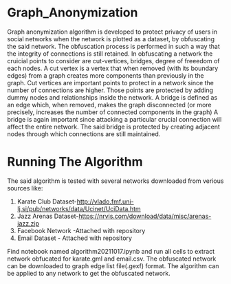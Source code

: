 # Graph_Anonymization

Graph anonymization algorithm is developed to protect privacy of users in social networks when the network is plotted as a dataset, by obfuscating the said network.
The obfuscation process is performed in such a way that the integrity of connections is still retained.
In obfuscating a network the cruicial points to consider are cut-vertices, bridges, degree of freeedom of each nodes.
A cut vertex is a vertex that when removed (with its boundary edges) from a graph creates more components than previously in the graph.
Cut vertices are important points to protect in a network since the number of connections are higher.
Those points are protected by adding dummy nodes and relationships inside the network.
A bridge is defined as an edge which, when removed, makes the graph disconnected (or more precisely, increases the number of connected components in the graph)
A bridge is again important since attacking a particular crucial connection will affect the entire network.
The said bridge is protected by creating adjacent nodes through which connections are still maintained.

# Running The Algorithm

The said algorithm is tested with several networks downloaded from verious sources like:

1) Karate Club Dataset-http://vlado.fmf.uni-lj.si/pub/networks/data/Ucinet/UciData.htm
2) Jazz Arenas Dataset-https://nrvis.com/download/data/misc/arenas-jazz.zip
3) Facebook Network -Attached with repository
4) Email Dataset - Attached with repository


Find notebook named algorithm20211017.ipynb and run all cells to extract network obfucated for karate.gml and email.csv. 
The obfuscated network can be downloaded to graph edge list file(.gexf) format.
The algorithm can be applied to any network to get the obfuscated network.
